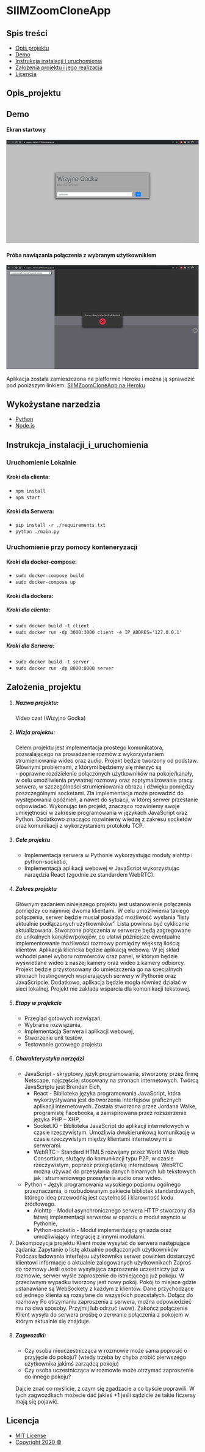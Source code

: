 # SIIMZoomCloneApp
## Spis treści
- [Opis projektu](#opis_projektu)
- [Demo](#demo)
- [Instrukcja instalacji i uruchomienia](#instrukcja_instalacji_i_uruchomienia)
- [Założenia projektu i jego realizacja](#założenia_projektu)
- [Licencja](#licencja)

## Opis_projektu

## Demo
#### Ekran startowy
![screenshot](SIIMZoomCloneApp.png)
#### Próba nawiązania połączenia z wybranym użytkownikiem
![screenshot](SIIMZoomCloneApp2.png)

Aplikacja została zamieszczona na platformie Heroku i można ją sprawdzić pod poniższym linkiem:
[SIIMZoomCloneApp na Heroku](https://aqueous-thicket-27796.herokuapp.com/)

## Wykożystane narzedzia
- [Python](https://www.python.org/downloads/)
- [Node.js](https://nodejs.org/en/)

## Instrukcja_instalacji_i_uruchomienia

### Uruchomienie Lokalnie

#### Kroki dla clienta:
- `npm install`
- `npm start`

#### Kroki dla Serwera:
- `pip install -r ./requirements.txt`
- `python ./main.py`

### Uruchomienie przy pomocy konteneryzacji
#### Kroki dla docker-compose:
- `sudo docker-compose build`
- `sudo docker-compose up`

#### Kroki dla dockera:
##### Kroki dla clienta:
- `sudo docker build -t client .`
- `sudo docker run -dp 3000:3000 client -e IP_ADDRES='127.0.0.1'`

##### Kroki dla Serwera:
- `sudo docker build -t server .`
- `sudo docker run -dp 8000:8000 server`

## Założenia_projektu

<ol>
	<li><H5>Nazwa projektu:</H5><p>Video czat (Wizyjno Godka)</p></li>
	<li><H5>Wizja projektu:</H5>
	<p>Celem projektu jest implementacja prostego komunikatora, pozwalającego na prowadzenie rozmów z wykorzystaniem strumieniowania wideo oraz audio. Projekt będzie tworzony od podstaw. Głównymi problemami, z którymi będziemy się mierzyć są<br>- poprawne rozdzielenie połączonych użytkowników na pokoje/kanały, w celu umożliwienia prywatnej rozmowy oraz zoptymalizowanie pracy serwera, w szczególności strumieniowania obrazu i dźwięku pomiędzy poszczególnymi socketami. Zła implementacja może prowadzić do występowania opóźnień, a nawet do sytuacji, w której serwer przestanie odpowiadać. Wykonując ten projekt, znacząco rozwiniemy swoje umiejętności w zakresie programowania w językach JavaScript oraz Python. Dodatkowo znacząco rozwiniemy wiedzę z zakresu socketów oraz komunikacji z wykorzystaniem protokołu TCP.</p>
</li>
<li><H5>Cele projektu</H5>
	<ul>
		<li>Implementacja serwera w Pythonie wykorzystując moduły aiohttp i python-socketio,</li>
		<li>Implementacja aplikacji webowej w JavaScript wykorzystując narzędzia React (zgodnie ze standardem WebRTC).</li>
	</ul>
	</li>
	 <li><H5>Zakres projektu</H5>
	 	<p>Głównym zadaniem niniejszego projektu jest ustanowienie połączenia pomiędzy co najmniej dwoma klientami. W celu umożliwienia takiego połączenia, serwer będzie musiał posiadać możliwość wysłania “listy aktualnie podłączonych użytkowników”. Lista powinna być cyklicznie aktualizowana. Stworzone połączenia w serwerze będą zagregowane do unikalnych kanałów/pokojów, co ułatwi późniejsze ewentualne implementowanie możliwości rozmowy pomiędzy większą ilością klientów. Aplikacja kliencka będzie aplikacją webową. W jej skład wchodzi panel wyboru rozmówców oraz panel, w którym będzie wyświetlane wideo z naszej kamery oraz wideo z kamery odbiorcy. Projekt będzie przystosowany do umieszczenia go na specjalnych stronach hostingowych wspierających serwery w Pythonie oraz JavaScripcie. Dodatkowo, aplikacja będzie mogła również działać w sieci lokalnej. Projekt nie zakłada wsparcia dla komunikacji tekstowej.</p></li>
	  <li><H5>Etapy w projekcie</H5>
	  	<ul>
			<li>Przegląd gotowych rozwiązań,</li>
			<li>Wybranie rozwiązania,</li>
			<li>Implementacja Serwera i aplikacji webowej,</li>
			<li>Stworzenie unit testów,</li>
			<li>Testowanie gotowego projektu</li>
		</ul>
	  </li>	 
	<li><H5>Charakterystyka narzędzi</H5>
		<ul>
			<li>JavaScript - skryptowy język programowania, stworzony przez firmę Netscape, najczęściej stosowany na stronach internetowych. Twórcą JavaScriptu jest Brendan Eich,
			<ul>
					<li>React - Biblioteka języka programowania JavaScript, która wykorzystywana jest do tworzenia interfejsów graficznych aplikacji internetowych. Została stworzona przez Jordana Walke, programistę Facebooka, a zainspirowana przez rozszerzenie języka PHP – XHP,</li>
					<li>Socket.IO - Biblioteka JavaScript do aplikacji internetowych w czasie rzeczywistym. Umożliwia dwukierunkową komunikację w czasie rzeczywistym między klientami internetowymi a serwerami.</li>
					<li>WebRTC - Standard HTML5 rozwijany przez World Wide Web Consortium, służący do komunikacji typu P2P, w czasie rzeczywistym, poprzez przeglądarkę internetową. WebRTC można używać do przesyłania danych binarnych lub tekstowych jak i strumieniowego przesyłania audio oraz wideo. </li>
				</ul>
			</li>
			<li>Python - Język programowania wysokiego poziomu ogólnego przeznaczenia, o rozbudowanym pakiecie bibliotek standardowych, którego ideą przewodnią jest czytelność i klarowność kodu źródłowego.
				<ul> 
					<li>Aiohttp - Moduł asynchronicznego serwera HTTP stworzony dla łatwej implementacji serwerów w oparciu o moduł asyncio w Pythonie, </li>
					<li>Python-socketio - Moduł implementujący gniazda oraz umożliwiający integrację z innymi modułami.</li>
				</ul>
			</li>
		</ul>
	</li>
	<li>Dekompozycja projektu Klient może wysyłać do serwera następujące żądania: Zapytanie o listę aktualnie podłączonych użytkowników Podczas ładowania interfejsu użytkownika serwer powinien dostarczyć klientowi informacje o aktualnie zalogowanych użytkownikach Zaproś do rozmowy Jeśli osoba wysyłająca zaproszenie uczestniczy już w rozmowie, serwer wyśle zaproszenie do istniejącego już pokoju. W przeciwnym wypadku tworzony jest nowy pokój. Pokój to miejsce gdzie ustanawiane są WebSockety z każdym z klientów. Dane przychodzące od jednego klienta są rozsyłane do wszystkich pozostałych. Dołącz do rozmowy Po otrzymaniu zaproszenia z serwera, można odpowiedzieć mu na dwa sposoby. Przyjmij lub odrzuć (wow). Zakończ połączenie Klient wysyła do serwera prośbę o zerwanie połączenia z pokojem w którym aktualnie się znajduje.</li>
	<li><H5>Zagwozdki:</H5></li>
	<ul>
		<li>Czy osoba nieuczestnicząca w rozmowie może sama poprosić o przyjęcie do pokoju? (wtedy trzeba by chyba zrobić pierwszego użytkownika jakimś zarządcą pokoju)</li>
		<li>Czy osoba uczestnicząca w rozmowie może otrzymać zaproszenie do innego pokoju?</li>
	</ul>
	<p>Dajcie znać co myślicie, z czym się zgadzacie a co byście poprawili. W tych zagwozdkach możecie dać jakieś +1 jeśli sądzicie że takie ficzersy mają się pojawić.</p>
</ol>

## Licencja
- [MIT License](https://choosealicense.com/licenses/mit/)
- [Copyright 2020 © ](https://github.com/avresial/SIIMZoomCloneApp)
